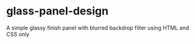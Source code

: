# glass-panel-design
A simple glassy finish panel with blurred backdrop filter using HTML and CSS only
